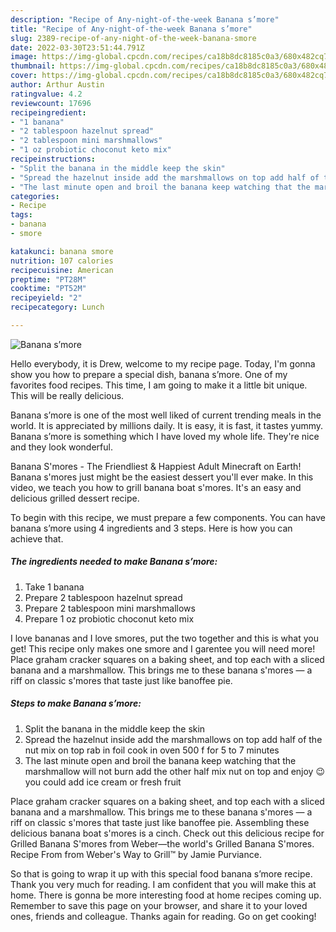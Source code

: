 ```yaml
---
description: "Recipe of Any-night-of-the-week Banana s’more"
title: "Recipe of Any-night-of-the-week Banana s’more"
slug: 2389-recipe-of-any-night-of-the-week-banana-smore
date: 2022-03-30T23:51:44.791Z
image: https://img-global.cpcdn.com/recipes/ca18b8dc8185c0a3/680x482cq70/banana-smore-recipe-main-photo.jpg
thumbnail: https://img-global.cpcdn.com/recipes/ca18b8dc8185c0a3/680x482cq70/banana-smore-recipe-main-photo.jpg
cover: https://img-global.cpcdn.com/recipes/ca18b8dc8185c0a3/680x482cq70/banana-smore-recipe-main-photo.jpg
author: Arthur Austin
ratingvalue: 4.2
reviewcount: 17696
recipeingredient:
- "1 banana"
- "2 tablespoon hazelnut spread"
- "2 tablespoon mini marshmallows"
- "1 oz probiotic choconut keto mix"
recipeinstructions:
- "Split the banana in the middle keep the skin"
- "Spread the hazelnut inside add the marshmallows on top add half of the nut mix on top rab in foil cook in oven 500 f for 5 to 7 minutes"
- "The last minute open and broil the banana keep watching that the marshmallow will not burn add the other half mix nut on top and enjoy 😉 you could add ice cream or fresh fruit"
categories:
- Recipe
tags:
- banana
- smore

katakunci: banana smore 
nutrition: 107 calories
recipecuisine: American
preptime: "PT28M"
cooktime: "PT52M"
recipeyield: "2"
recipecategory: Lunch

---
```



![Banana s’more](https://img-global.cpcdn.com/recipes/ca18b8dc8185c0a3/680x482cq70/banana-smore-recipe-main-photo.jpg)

Hello everybody, it is Drew, welcome to my recipe page. Today, I'm gonna show you how to prepare a special dish, banana s’more. One of my favorites food recipes. This time, I am going to make it a little bit unique. This will be really delicious.

Banana s’more is one of the most well liked of current trending meals in the world. It is appreciated by millions daily. It is easy, it is fast, it tastes yummy. Banana s’more is something which I have loved my whole life. They're nice and they look wonderful.

Banana S'mores - The Friendliest & Happiest Adult Minecraft on Earth! Banana s'mores just might be the easiest dessert you'll ever make. In this video, we teach you how to grill banana boat s'mores. It's an easy and delicious grilled dessert recipe.


To begin with this recipe, we must prepare a few components. You can have banana s’more using 4 ingredients and 3 steps. Here is how you can achieve that.

<!--inarticleads1-->

##### The ingredients needed to make Banana s’more:

1. Take 1 banana
1. Prepare 2 tablespoon hazelnut spread
1. Prepare 2 tablespoon mini marshmallows
1. Prepare 1 oz probiotic choconut keto mix


I love bananas and I love smores, put the two together and this is what you get! This recipe only makes one smore and I garentee you will need more! Place graham cracker squares on a baking sheet, and top each with a sliced banana and a marshmallow. This brings me to these banana s'mores — a riff on classic s'mores that taste just like banoffee pie. 

<!--inarticleads2-->

##### Steps to make Banana s’more:

1. Split the banana in the middle keep the skin
1. Spread the hazelnut inside add the marshmallows on top add half of the nut mix on top rab in foil cook in oven 500 f for 5 to 7 minutes
1. The last minute open and broil the banana keep watching that the marshmallow will not burn add the other half mix nut on top and enjoy 😉 you could add ice cream or fresh fruit


Place graham cracker squares on a baking sheet, and top each with a sliced banana and a marshmallow. This brings me to these banana s'mores — a riff on classic s'mores that taste just like banoffee pie. Assembling these delicious banana boat s'mores is a cinch. Check out this delicious recipe for Grilled Banana S'mores from Weber—the world's Grilled Banana S'mores. Recipe From from Weber's Way to Grill™ by Jamie Purviance. 

So that is going to wrap it up with this special food banana s’more recipe. Thank you very much for reading. I am confident that you will make this at home. There is gonna be more interesting food at home recipes coming up. Remember to save this page on your browser, and share it to your loved ones, friends and colleague. Thanks again for reading. Go on get cooking!
